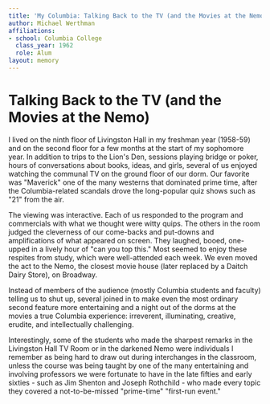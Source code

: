 ```yaml
---
title: 'My Columbia: Talking Back to the TV (and the Movies at the Nemo)'
author: Michael Werthman
affiliations:
- school: Columbia College
  class_year: 1962
  role: Alum
layout: memory
---
```


# Talking Back to the TV (and the Movies at the Nemo)

I lived on the ninth floor of Livingston Hall in my freshman year (1958-59) and on the second floor for a few months at the start of my sophomore year. In addition to trips to the Lion's Den, sessions playing bridge or poker, hours of conversations about books, ideas, and girls, several of us enjoyed watching the communal TV on the ground floor of our dorm. Our favorite was "Maverick" one of the many westerns that dominated prime time, after the Columbia-related scandals drove the long-popular quiz shows such as "21" from the air.

The viewing was interactive. Each of us responded to the program and commercials with what we thought were witty quips. The others in the room judged the cleverness of our come-backs and put-downs and amplifications of what appeared on screen. They laughed, booed, one-upped in a lively hour of "can you top this." Most seemed to enjoy these respites from study, which were well-attended each week. We even moved the act to the Nemo, the closest movie house (later replaced by a Daitch Dairy Store), on Broadway.

Instead of members of the audience (mostly Columbia students and faculty) telling us to shut up, several joined in to make even the most ordinary second feature more entertaining and a night out of the dorms at the movies a true Columbia experience: irreverent, illuminating, creative, erudite, and intellectually challenging.

Interestingly, some of the students who made the sharpest remarks in the Livingston Hall TV Room or in the darkened Nemo were individuals I remember as being hard to draw out during interchanges in the classroom, unless the course was being taught by one of the many entertaining and involving professors we were fortunate to have in the late fifties and early sixties - such as Jim Shenton and Joseph Rothchild - who made every topic they covered a not-to-be-missed "prime-time" "first-run event."
